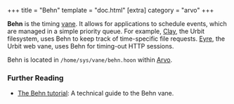+++
title = "Behn"
template = "doc.html"
[extra]
category = "arvo"
+++

**Behn** is the timing [vane](../filesystem). It allows for applications to schedule events, which are managed in a simple priority queue. For example, [Clay](../clay), the Urbit filesystem, uses Behn to keep track of time-specific file requests. [Eyre](../eyre), the Urbit web vane, uses Behn for timing-out HTTP sessions.

Behn is located in `/home/sys/vane/behn.hoon` within [Arvo](../arvo).

### Further Reading

- [The Behn tutorial](@/docs/arvo/behn/behn.md): A technical guide to the Behn vane.
